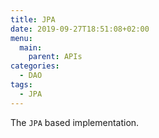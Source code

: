```yaml
---
title: JPA
date: 2019-09-27T18:51:08+02:00
menu:
  main:
    parent: APIs
categories:
  - DAO
tags:
  - JPA
---
```


The `JPA` based implementation.
